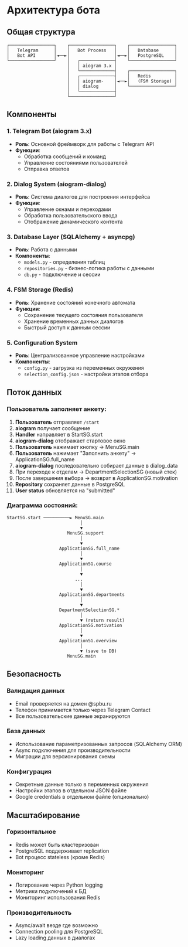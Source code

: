 # Архитектура бота

## Общая структура

```
┌─────────────────┐    ┌─────────────────┐    ┌─────────────────┐
│   Telegram      │    │   Bot Process   │    │   Database      │
│   Bot API       │◄──►│                 │◄──►│   PostgreSQL    │
└─────────────────┘    │   ┌─────────────┤    └─────────────────┘
                       │   │ aiogram 3.x │    
                       │   └─────────────┤    ┌─────────────────┐
                       │   ┌─────────────┤    │   Redis         │
                       │   │ aiogram-    │◄──►│   (FSM Storage) │
                       │   │ dialog      │    └─────────────────┘
                       │   └─────────────┤
                       └─────────────────┘
```

## Компоненты

### 1. Telegram Bot (aiogram 3.x)
- **Роль**: Основной фреймворк для работы с Telegram API
- **Функции**: 
  - Обработка сообщений и команд
  - Управление состояниями пользователей
  - Отправка ответов

### 2. Dialog System (aiogram-dialog)
- **Роль**: Система диалогов для построения интерфейса
- **Функции**:
  - Управление окнами и переходами
  - Обработка пользовательского ввода
  - Отображение динамического контента

### 3. Database Layer (SQLAlchemy + asyncpg)
- **Роль**: Работа с данными
- **Компоненты**:
  - `models.py` - определения таблиц
  - `repositories.py` - бизнес-логика работы с данными
  - `db.py` - подключение и сессии

### 4. FSM Storage (Redis)
- **Роль**: Хранение состояний конечного автомата
- **Функции**:
  - Сохранение текущего состояния пользователя
  - Хранение временных данных диалогов
  - Быстрый доступ к данным сессии

### 5. Configuration System
- **Роль**: Централизованное управление настройками
- **Компоненты**:
  - `config.py` - загрузка из переменных окружения
  - `selection_config.json` - настройки этапов отбора

## Поток данных

### Пользователь заполняет анкету:

1. **Пользователь** отправляет `/start`
2. **aiogram** получает сообщение
3. **Handler** направляет в StartSG.start
4. **aiogram-dialog** отображает стартовое окно
5. **Пользователь** нажимает кнопку → MenuSG.main
6. **Пользователь** нажимает "Заполнить анкету" → ApplicationSG.full_name
7. **aiogram-dialog** последовательно собирает данные в dialog_data
8. При переходе к отделам → DepartmentSelectionSG (новый стек)
9. После завершения выбора → возврат в ApplicationSG.motivation
10. **Repository** сохраняет данные в PostgreSQL
11. **User status** обновляется на "submitted"

### Диаграмма состояний:

```
StartSG.start ──────────► MenuSG.main
                            │
                            ▼
                       MenuSG.support
                            │
                            ▼
                    ApplicationSG.full_name
                            │
                            ▼
                    ApplicationSG.course
                            │
                            ▼
                          ...
                            │
                            ▼
                    ApplicationSG.departments
                            │
                            ▼
                    DepartmentSelectionSG.*
                            │
                            ▼ (return result)
                    ApplicationSG.motivation
                            │
                            ▼
                    ApplicationSG.overview
                            │
                            ▼ (save to DB)
                       MenuSG.main
```

## Безопасность

### Валидация данных
- Email проверяется на домен @spbu.ru
- Телефон принимается только через Telegram Contact
- Все пользовательские данные экранируются

### База данных
- Использование параметризованных запросов (SQLAlchemy ORM)
- Async подключения для производительности
- Миграции для версионирования схемы

### Конфигурация
- Секретные данные только в переменных окружения
- Настройки этапов в отдельном JSON файле
- Google credentials в отдельном файле (опционально)

## Масштабирование

### Горизонтальное
- Redis может быть кластеризован
- PostgreSQL поддерживает replication
- Bot процесс stateless (кроме Redis)

### Мониторинг
- Логирование через Python logging
- Метрики подключений к БД
- Мониторинг использования Redis

### Производительность
- Async/await везде где возможно
- Connection pooling для PostgreSQL
- Lazy loading данных в диалогах
